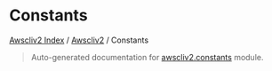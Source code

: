 # Constants

[Awscliv2 Index](../README.md#awscliv2-index) / [Awscliv2](./index.md#awscliv2) / Constants

> Auto-generated documentation for [awscliv2.constants](https://github.com/youtype/awscliv2/blob/main/awscliv2/constants.py) module.
